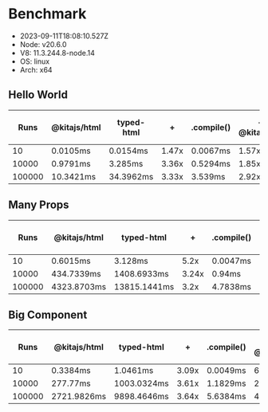 # Benchmark

- 2023-09-11T18:08:10.527Z
- Node: v20.6.0
- V8: 11.3.244.8-node.14
- OS: linux
- Arch: x64

## Hello World

| Runs   | @kitajs/html | typed-html | +     | .compile() | + / @kitajs/html | + / typed-html |
| ------ | ------------ | ---------- | ----- | ---------- | ---------------- | -------------- |
| 10     | 0.0105ms     | 0.0154ms   | 1.47x | 0.0067ms   | 1.57x            | 2.3x           |
| 10000  | 0.9791ms     | 3.285ms    | 3.36x | 0.5294ms   | 1.85x            | 6.21x          |
| 100000 | 10.3421ms    | 34.3962ms  | 3.33x | 3.539ms    | 2.92x            | 9.72x          |

## Many Props

| Runs   | @kitajs/html | typed-html   | +     | .compile() | + / @kitajs/html | + / typed-html |
| ------ | ------------ | ------------ | ----- | ---------- | ---------------- | -------------- |
| 10     | 0.6015ms     | 3.128ms      | 5.2x  | 0.0047ms   | 127.98x          | 665.53x        |
| 10000  | 434.7339ms   | 1408.6933ms  | 3.24x | 0.94ms     | 462.48x          | 1498.61x       |
| 100000 | 4323.8703ms  | 13815.1441ms | 3.2x  | 4.7838ms   | 903.86x          | 2887.9x        |

## Big Component

| Runs   | @kitajs/html | typed-html  | +     | .compile() | + / @kitajs/html | + / typed-html |
| ------ | ------------ | ----------- | ----- | ---------- | ---------------- | -------------- |
| 10     | 0.3384ms     | 1.0461ms    | 3.09x | 0.0049ms   | 69.06x           | 213.49x        |
| 10000  | 277.77ms     | 1003.0324ms | 3.61x | 1.1829ms   | 234.82x          | 847.94x        |
| 100000 | 2721.9826ms  | 9898.4646ms | 3.64x | 5.6384ms   | 482.76x          | 1755.55x       |
